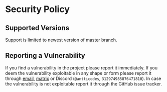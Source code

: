 # Security Policy

## Supported Versions

Support is limited to newest version of master branch.

## Reporting a Vulnerability

If you find a vulnerability in the project please report it immediately.
If you deem the vulnerability exploitable in any shape or form please report it through [email](mailto:antti@antti.codes), [matrix](https://matrix.to/#/@antti:antti.codes) or Discord (`@antticodes`, `312974985876471810`).
In case the vulnerability is not exploitable report it through the GitHub issue tracker.
